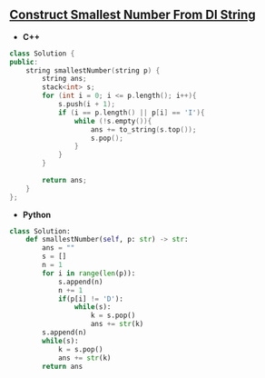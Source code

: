 ## [Construct Smallest Number From DI String](https://leetcode.com/problems/construct-smallest-number-from-di-string/)

* **C++**
```cpp
class Solution {
public:
    string smallestNumber(string p) {
        string ans;
        stack<int> s;
        for (int i = 0; i <= p.length(); i++){
            s.push(i + 1);
            if (i == p.length() || p[i] == 'I'){
                while (!s.empty()){
                    ans += to_string(s.top());
                    s.pop();
                }
            }
        }
        
        return ans;
    }
};
```

* **Python**
```py
class Solution:
    def smallestNumber(self, p: str) -> str:
        ans = ""
        s = []
        n = 1
        for i in range(len(p)):
            s.append(n)
            n += 1
            if(p[i] != 'D'):
                while(s):
                    k = s.pop()
                    ans += str(k)
        s.append(n)
        while(s):
            k = s.pop()
            ans += str(k)
        return ans
```
